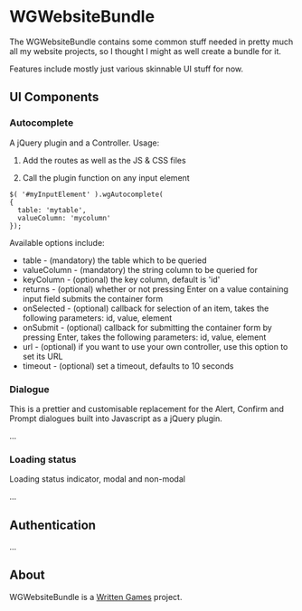 WGWebsiteBundle
===============

The WGWebsiteBundle contains some common stuff needed in pretty much all
my website projects, so I thought I might as well create a bundle for it.

Features include mostly just various skinnable UI stuff for now.

## UI Components

### Autocomplete

A jQuery plugin and a Controller. Usage:

1. Add the routes as well as the JS & CSS files

2. Call the plugin function on any input element

```
$( '#myInputElement' ).wgAutocomplete(
{
  table: 'mytable',
  valueColumn: 'mycolumn'
});
```

Available options include:

* table - (mandatory) the table which to be queried
* valueColumn - (mandatory) the string column to be queried for
* keyColumn - (optional) the key column, default is 'id'
* returns - (optional) whether or not pressing Enter on a value containing input field submits the container form
* onSelected - (optional) callback for selection of an item, takes the following parameters: id, value, element
* onSubmit - (optional) callback for submitting the container form by pressing Enter, takes the following parameters: id, value, element
* url - (optional) if you want to use your own controller, use this option to set its URL
* timeout - (optional) set a timeout, defaults to 10 seconds

### Dialogue

This is a prettier and customisable replacement for the Alert, Confirm and Prompt
dialogues built into Javascript as a jQuery plugin.

...

### Loading status

Loading status indicator, modal and non-modal

...

## Authentication

...

## About

WGWebsiteBundle is a [Written Games](http://www.writtengames.com) project.